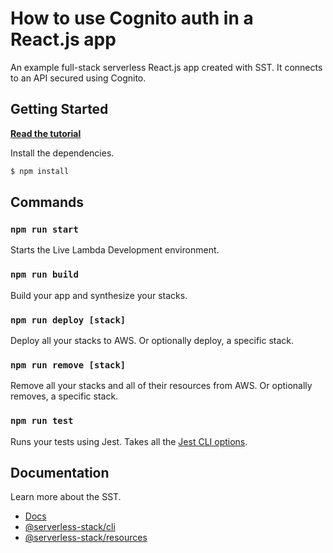 # How to use Cognito auth in a React.js app

An example full-stack serverless React.js app created with SST. It connects to an API secured using Cognito.

## Getting Started

[**Read the tutorial**](https://serverless-stack.com/chapters/using-cognito-to-add-authentication-to-a-serverless-app.html)

Install the dependencies.

```bash
$ npm install
```

## Commands

### `npm run start`

Starts the Live Lambda Development environment.

### `npm run build`

Build your app and synthesize your stacks.

### `npm run deploy [stack]`

Deploy all your stacks to AWS. Or optionally deploy, a specific stack.

### `npm run remove [stack]`

Remove all your stacks and all of their resources from AWS. Or optionally removes, a specific stack.

### `npm run test`

Runs your tests using Jest. Takes all the [Jest CLI options](https://jestjs.io/docs/en/cli).

## Documentation

Learn more about the SST.

- [Docs](https://docs.serverless-stack.com/)
- [@serverless-stack/cli](https://docs.serverless-stack.com/packages/cli)
- [@serverless-stack/resources](https://docs.serverless-stack.com/packages/resources)
